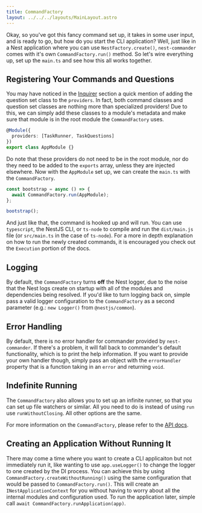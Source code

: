 ```yaml
---
title: CommandFactory
layout: ../../../layouts/MainLayout.astro
---
```


Okay, so you've got this fancy command set up, it takes in some user input, and
is ready to go, but how do you start the CLI application? Well, just like in a
Nest application where you can use `NestFactory.create()`, `nest-commander`
comes with it's own `CommandFactory.run()` method. So let's wire everything up,
set up the `main.ts` and see how this all works together.

## Registering Your Commands and Questions

You may have noticed in the [Inquirer](./inquirer) section a quick mention of
adding the question set class to the `providers`. In fact, both command classes
and question set classes are nothing more than specialized providers! Due to
this, we can simply add these classes to a module's metadata and make sure that
module is in the root module the `CommandFactory` uses.

```typescript title="src/app.module.ts"
@Module({
  providers: [TaskRunner, TaskQuestions]
})
export class AppModule {}
```

Do note that these providers do not need to be in the root module, nor do they
need to be added to the `exports` array, unless they are injected elsewhere. Now
with the `AppModule` set up, we can create the `main.ts` with the
`CommandFactory`.

```typescript title="src/main.ts"
const bootstrap = async () => {
  await CommandFactory.run(AppModule);
};

bootstrap();
```

And just like that, the command is hooked up and will run. You can use
`typescript`, the NestJS CLI, or `ts-node` to compile and run the `dist/main.js`
file (or `src/main.ts` in the case of `ts-node`). For a more in depth
explanation on how to run the newly created commands, it is encouraged you check
out the `Execution` portion of the docs.

## Logging

By default, the `CommandFactory` turns **off** the Nest logger, due to the noise
that the Nest logs create on startup with all of the modules and dependencies
being resolved. If you'd like to turn logging back on, simple pass a valid
logger configuration to the `CommandFactory` as a second parameter (e.g.:
`new Logger()` from `@nestjs/common`).

## Error Handling

By default, there is no error handler for commander provided by
`nest-commander`. If there's a problem, it will fall back to commander's default
functionality, which is to print the help information. If you want to provide
your own handler though, simply pass an object with the `errorHandler` property
that is a function taking in an `error` and returning `void`.

## Indefinite Running

The `CommandFactory` also allows you to set up an infinite runner, so that you
can set up file watchers or similar. All you need to do is instead of using
`run` use `runWithoutClosing`. All other options are the same.

For more information on the `CommandFactory`, please refer to the
[API docs](../api#commandfactory).

## Creating an Application Without Running It

There may come a time where you want to create a CLI applicaiton but not
immediately run it, like wanting to use `app.useLogger()` to change the logger
to one created by the DI process. You can achieve this by using
`CommandFactory.createWithoutRunning()` using the same configuration that would
be passed to `CommandFactory.run()`. This will create an
`INestApplicationContext` for you without having to worry about all the internal
modules and configuration used. To run the application later, simple call
`await CommandFactory.runApplication(app)`.
